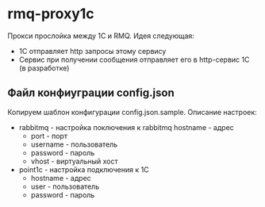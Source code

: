 # rmq-proxy1c
Прокси прослойка между 1С и RMQ. Идея следующая:
* 1С отправляет http запросы этому сервису
* Сервис при получении сообщения отправляет его в http-сервис 1С (в разработке)

## Файл конфиуграции config.json
Копируем шаблон конфигурации config.json.sample. Описание настроек:
* rabbitmq - настройка поключения к rabbitmq
 hostname - адрес
  * port - порт
  * username - пользователь
  * password - пароль
  * vhost - виртуальный хост
* point1c - настройка подключения к 1С
  * hostname - адрес
  * user - пользователь
  * password - пароль
